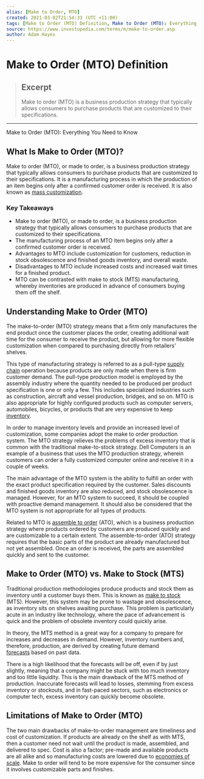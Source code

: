 ```yaml
---
alias: [Make to Order, MTO]
created: 2021-03-02T21:54:33 (UTC +11:00)
tags: [Make to Order (MTO) Definition, Make to Order (MTO): Everything You Need to Know]
source: https://www.investopedia.com/terms/m/make-to-order.asp
author: Adam Hayes
---
```


# Make to Order (MTO) Definition

> ## Excerpt
> Make to order (MTO) is a business production strategy that typically allows consumers to purchase products that are customized to their specifications.

---

Make to Order (MTO): Everything You Need to Know
## What Is Make to Order (MTO)?

Make to order (MTO), or made to order, is a business production strategy that typically allows consumers to purchase products that are customized to their specifications. It is a manufacturing process in which the production of an item begins only after a confirmed customer order is received. It is also known as [mass customization](https://www.investopedia.com/terms/m/masscustomization.asp).

### Key Takeaways

-   Make to order (MTO), or made to order, is a business production strategy that typically allows consumers to purchase products that are customized to their specifications.
-   The manufacturing process of an MTO item begins only after a confirmed customer order is received.
-   Advantages to MTO include customization for customers, reduction in stock obsolescence and finished goods inventory, and overall waste.
-   Disadvantages to MTO include increased costs and increased wait times for a finished product.
-   MTO can be contrasted with make to stock (MTS) manufacturing, whereby inventories are produced in advance of consumers buying them off the shelf.

## Understanding Make to Order (MTO)

The make-to-order (MTO) strategy means that a firm only manufactures the end product once the customer places the order, creating additional wait time for the consumer to receive the product, but allowing for more flexible customization when compared to purchasing directly from retailers' shelves.

This type of manufacturing strategy is referred to as a pull-type [supply chain](https://www.investopedia.com/terms/s/supplychain.asp) operation because products are only made when there is firm customer demand. The pull-type production model is employed by the assembly industry where the quantity needed to be produced per product specification is one or only a few. This includes specialized industries such as construction, aircraft and vessel production, bridges, and so on. MTO is also appropriate for highly configured products such as computer servers, automobiles, bicycles, or products that are very expensive to keep [inventory](https://www.investopedia.com/terms/i/inventory.asp).

In order to manage inventory levels and provide an increased level of customization, some companies adopt the make to order production system. The MTO strategy relieves the problems of excess inventory that is common with the traditional make-to-stock strategy. Dell Computers is an example of a business that uses the MTO production strategy, wherein customers can order a fully customized computer online and receive it in a couple of weeks.

The main advantage of the MTO system is the ability to fulfill an order with the exact product specification required by the customer. Sales discounts and finished goods inventory are also reduced, and stock obsolescence is managed. However, for an MTO system to succeed, it should be coupled with proactive demand management. It should also be considered that the MTO system is not appropriate for all types of products.

Related to MTO is [assemble to order](https://www.investopedia.com/terms/a/assemble-to-order.asp) (ATO), which is a business production strategy where products ordered by customers are produced quickly and are customizable to a certain extent. The assemble-to-order (ATO) strategy requires that the basic parts of the product are already manufactured but not yet assembled. Once an order is received, the parts are assembled quickly and sent to the customer.

## Make to Order (MTO) vs. Make to Stock (MTS)

Traditional production methodologies produce products and stock them as inventory until a customer buys them. This is known as [make to stock](https://www.investopedia.com/terms/m/make-to-stock.asp) (MTS). However, this system may be prone to wastage and obsolescence, as inventory sits on shelves awaiting purchase. This problem is particularly acute in an industry like technology, where the pace of advancement is quick and the problem of obsolete inventory could quickly arise.

In theory, the MTS method is a great way for a company to prepare for increases and decreases in demand. However, inventory numbers and, therefore, production, are derived by creating future demand [forecasts](https://www.investopedia.com/terms/f/forecasting.asp) based on past data.

There is a high likelihood that the forecasts will be off, even if by just slightly, meaning that a company might be stuck with too much inventory and too little liquidity. This is the main drawback of the MTS method of production. Inaccurate forecasts will lead to losses, stemming from excess inventory or stockouts, and in fast-paced sectors, such as electronics or computer tech, excess inventory can quickly become obsolete.

## Limitations of Make to Order (MTO)

The two main drawbacks of make-to-order management are timeliness and cost of customization. If products are already on the shelf as with MTS, then a customer need not wait until the product is made, assembled, and delivered to spec. Cost is also a factor; pre-made and available products are all alike and so manufacturing costs are lowered due to [economies of scale](https://www.investopedia.com/terms/e/economiesofscale.asp). Make to order will tend to be more expensive for the consumer since it involves customizable parts and finishes.
